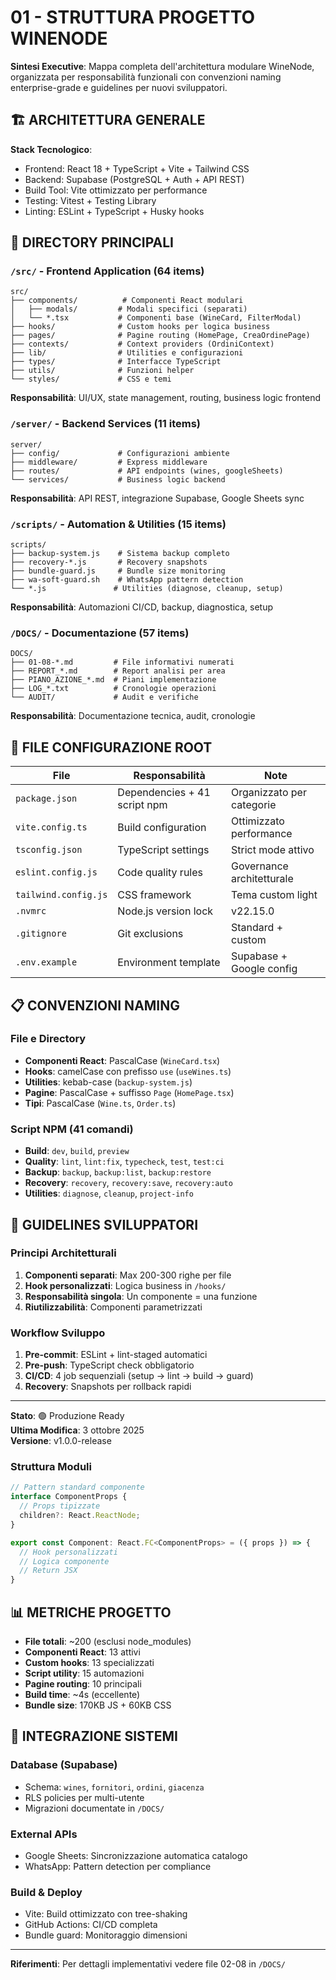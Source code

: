 # 01 - STRUTTURA PROGETTO WINENODE

**Sintesi Executive**: Mappa completa dell'architettura modulare WineNode, organizzata per responsabilità funzionali con convenzioni naming enterprise-grade e guidelines per nuovi sviluppatori.

## 🏗️ ARCHITETTURA GENERALE

**Stack Tecnologico**:
- Frontend: React 18 + TypeScript + Vite + Tailwind CSS
- Backend: Supabase (PostgreSQL + Auth + API REST)
- Build Tool: Vite ottimizzato per performance
- Testing: Vitest + Testing Library
- Linting: ESLint + TypeScript + Husky hooks

## 📁 DIRECTORY PRINCIPALI

### `/src/` - Frontend Application (64 items)
```
src/
├── components/          # Componenti React modulari
│   ├── modals/         # Modali specifici (separati)
│   └── *.tsx           # Componenti base (WineCard, FilterModal)
├── hooks/              # Custom hooks per logica business
├── pages/              # Pagine routing (HomePage, CreaOrdinePage)
├── contexts/           # Context providers (OrdiniContext)
├── lib/                # Utilities e configurazioni
├── types/              # Interfacce TypeScript
├── utils/              # Funzioni helper
└── styles/             # CSS e temi
```

**Responsabilità**: UI/UX, state management, routing, business logic frontend

### `/server/` - Backend Services (11 items)
```
server/
├── config/             # Configurazioni ambiente
├── middleware/         # Express middleware
├── routes/             # API endpoints (wines, googleSheets)
└── services/           # Business logic backend
```

**Responsabilità**: API REST, integrazione Supabase, Google Sheets sync

### `/scripts/` - Automation & Utilities (15 items)
```
scripts/
├── backup-system.js    # Sistema backup completo
├── recovery-*.js       # Recovery snapshots
├── bundle-guard.js     # Bundle size monitoring
├── wa-soft-guard.sh    # WhatsApp pattern detection
└── *.js               # Utilities (diagnose, cleanup, setup)
```

**Responsabilità**: Automazioni CI/CD, backup, diagnostica, setup

### `/DOCS/` - Documentazione (57 items)
```
DOCS/
├── 01-08-*.md         # File informativi numerati
├── REPORT_*.md        # Report analisi per area
├── PIANO_AZIONE_*.md  # Piani implementazione
├── LOG_*.txt          # Cronologie operazioni
└── AUDIT/             # Audit e verifiche
```

**Responsabilità**: Documentazione tecnica, audit, cronologie

## 🔧 FILE CONFIGURAZIONE ROOT

| File | Responsabilità | Note |
|------|----------------|------|
| `package.json` | Dependencies + 41 script npm | Organizzato per categorie |
| `vite.config.ts` | Build configuration | Ottimizzato performance |
| `tsconfig.json` | TypeScript settings | Strict mode attivo |
| `eslint.config.js` | Code quality rules | Governance architetturale |
| `tailwind.config.js` | CSS framework | Tema custom light |
| `.nvmrc` | Node.js version lock | v22.15.0 |
| `.gitignore` | Git exclusions | Standard + custom |
| `.env.example` | Environment template | Supabase + Google config |

## 📋 CONVENZIONI NAMING

### File e Directory
- **Componenti React**: PascalCase (`WineCard.tsx`)
- **Hooks**: camelCase con prefisso `use` (`useWines.ts`)
- **Utilities**: kebab-case (`backup-system.js`)
- **Pagine**: PascalCase + suffisso `Page` (`HomePage.tsx`)
- **Tipi**: PascalCase (`Wine.ts`, `Order.ts`)

### Script NPM (41 comandi)
- **Build**: `dev`, `build`, `preview`
- **Quality**: `lint`, `lint:fix`, `typecheck`, `test`, `test:ci`
- **Backup**: `backup`, `backup:list`, `backup:restore`
- **Recovery**: `recovery`, `recovery:save`, `recovery:auto`
- **Utilities**: `diagnose`, `cleanup`, `project-info`

## 🎯 GUIDELINES SVILUPPATORI

### Principi Architetturali
1. **Componenti separati**: Max 200-300 righe per file
2. **Hook personalizzati**: Logica business in `/hooks/`
3. **Responsabilità singola**: Un componente = una funzione
4. **Riutilizzabilità**: Componenti parametrizzati
### Workflow Sviluppo
1. **Pre-commit**: ESLint + lint-staged automatici
2. **Pre-push**: TypeScript check obbligatorio
3. **CI/CD**: 4 job sequenziali (setup → lint → build → guard)
4. **Recovery**: Snapshots per rollback rapidi

---

**Stato**: 🟢 Produzione Ready  
**Ultima Modifica**: 3 ottobre 2025  
**Versione**: v1.0.0-release

### Struttura Moduli
```typescript
// Pattern standard componente
interface ComponentProps {
  // Props tipizzate
  children?: React.ReactNode;
}

export const Component: React.FC<ComponentProps> = ({ props }) => {
  // Hook personalizzati
  // Logica componente
  // Return JSX
}
```

## 📊 METRICHE PROGETTO

- **File totali**: ~200 (esclusi node_modules)
- **Componenti React**: 13 attivi
- **Custom hooks**: 13 specializzati
- **Script utility**: 15 automazioni
- **Pagine routing**: 10 principali
- **Build time**: ~4s (eccellente)
- **Bundle size**: 170KB JS + 60KB CSS

## 🔄 INTEGRAZIONE SISTEMI

### Database (Supabase)
- Schema: `wines`, `fornitori`, `ordini`, `giacenza`
- RLS policies per multi-utente
- Migrazioni documentate in `/DOCS/`

### External APIs
- Google Sheets: Sincronizzazione automatica catalogo
- WhatsApp: Pattern detection per compliance

### Build & Deploy
- Vite: Build ottimizzato con tree-shaking
- GitHub Actions: CI/CD completa
- Bundle guard: Monitoraggio dimensioni

---

**Riferimenti**: Per dettagli implementativi vedere file 02-08 in `/DOCS/`
